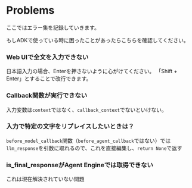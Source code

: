 # Problems

ここではエラー集を記録していきます。

もしADKで使っている時に困ったことがあったらこちらを確認してください。

### Web UIで全文を入力できない
日本語入力の場合、Enterを押さないように心がけてください。
「Shift + Enter」とすることで改行できます。


### Callback関数が実行できない
入力変数は`context`ではなく、`callback_context`でないといけない。

### 入力で特定の文字をリプレイスしたいときは？
`before_model_callback`関数（`before_agent_callback`ではない）では`llm_response`を引数に取れるので、これを直接編集し、`return None`で返す

### is_final_responseがAgent Engineでは取得できない
これは現在解決されていない問題

